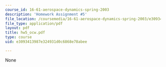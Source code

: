 ```yaml
---
course_id: 16-61-aerospace-dynamics-spring-2003
description: 'Homework Assignment #5'
file_location: /coursemedia/16-61-aerospace-dynamics-spring-2003/e3093413987e324931d0c6868e78abee_hw5_ocw.pdf
file_type: application/pdf
layout: pdf
title: hw5_ocw.pdf
type: course
uid: e3093413987e324931d0c6868e78abee

---
```

None